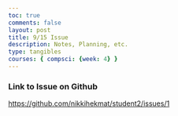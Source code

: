 ```yaml
---
toc: true
comments: false
layout: post
title: 9/15 Issue
description: Notes, Planning, etc.
type: tangibles
courses: { compsci: {week: 4} }
---
```


### Link to Issue on Github
https://github.com/nikkihekmat/student2/issues/1
